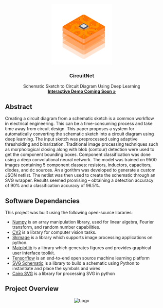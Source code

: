 <div align="center">


  <a href="https://github.com/aaanthonyyy">
    <img src="CircuitNet-Logo-01.svg" alt="Logo" width="200" height="200">
  </a>
  <h3 align="center">CircuitNet</h3>
  
   <p align="center">
      Schematic Sketch to Circuit Diagram Using Deep Learning
     <br/>
    <a href="github.com/aaanthonyyy"><strong>Interactive Demo Coming Soon »</strong></a>
  </p>

</div>

## Abstract
Creating a circuit diagram from a schematic sketch is a common workflow in electrical
engineering. This can be a time-consuming process and take time away from circuit design.
This paper proposes a system for automatically converting the schematic sketch into a circuit
diagram using deep learning. The input sketch was preprocessed using adaptive thresholding
and binarization. Traditional image processing techniques such as morphological closing along
with blob (contour) detection were used to get the component bounding boxes. Component
classification was done using a deep convolutional neural network. The model was trained on
9500 images containing 5 component classes: resistors, inductors, capacitors, diodes, and dc
sources. An algorithm was developed to generate a custom JSON netlist. The netlist was then
used to create the schematic through an SVG wrapper. Results seemed promising – obtaining a
detection accuracy of 90% and a classification accuracy of 96.5%. 


## Software Dependancies
This project was built using the following open-source libraries:

*   [Numpy](https://www.numpy.org/) is an array manipulation library, used for linear algebra, Fourier transform, and random number capabilities.
*   [CV2](https://opencv-python-tutroals.readthedocs.io/en/latest/py_tutorials/py_gui/py_image_display/py_image_display.html) is a library for computer vision tasks.
*   [Skimage](https://scikit-image.org/) is a library which supports image processing applications on python.
*   [Matplotlib](https://matplotlib.org/) is a library which generates figures and provides graphical user interface toolkit.
*   [Tensorflow](https://www.tensorflow.org/) is an end-to-end open source machine learning platform
*   [SVG Schematic](https://github.com/KenKundert/svg_schematic) is a library to build a schematic using Python to instantiate and place the symbols and wires
*   [Cairo SVG](https://cairosvg.org/) is a library for processing SVG in python

## Project Overview

<div align="center">
     <img src="https://user-images.githubusercontent.com/43044255/170146864-9e7f77e7-fd16-4c4e-9d26-26639a7e9c37.png" alt="Logo" width="600"/>
</div>

  
